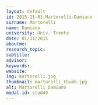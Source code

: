```yaml
---
layout: default 
id: 2015-11-01-Martorelli-Damiano
surname: Martorelli
name: Damiano
university: Univ. Trento
date: 01/11/2015
aboutme: 
research_topic: 
subtitle: 
advisor: 
keywords: 
website: 
img: martorelli.jpg
thumbnail: martorelli_thumb.jpg
alt: Martorelli Damiano
modal-id: stud40
---
```

